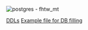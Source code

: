 ![postgres - fhtw_mt](https://github.com/user-attachments/assets/f02fdcc4-2ea4-4a7e-b03f-85d240010335)

[DDLs](ddls.sql)
[Example file for DB filling](Example.csv)
